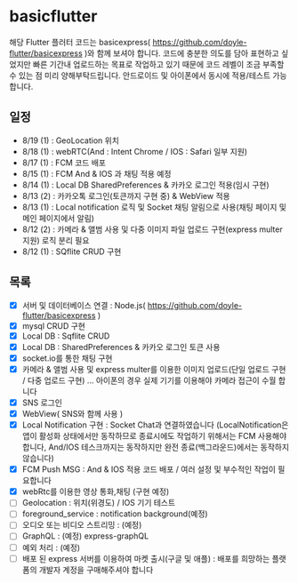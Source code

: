 # basicflutter

해당 Flutter 플러터 코드는 basicexpress( https://github.com/doyle-flutter/basicexpress )와 함께 보셔야 합니다.
코드에 충분한 의도를 담아 표현하고 싶었지만 빠른 기간내 업로드하는 목표로 작업하고 있기 때문에 코드 레벨이 조금 부족할 수 있는 점 미리 양해부탁드립니다.
안드로이드 및 아이폰에서 동시에 적용/테스트 가능합니다.

## 일정
 - 8/19 (1) : GeoLocation 위치
 - 8/18 (1) : webRTC(And : Intent Chrome / IOS : Safari 일부 지원)
 - 8/17 (1) : FCM 코드 배포
 - 8/15 (1) : FCM And & IOS 과 채팅 적용 예정
 - 8/14 (1) : Local DB SharedPreferences & 카카오 로그인 적용(임시 구현)
 - 8/13 (2) : 카카오톡 로그인(토큰까지 구현 중) & WebView 적용
 - 8/13 (1) : Local notification 로직 및 Socket 채팅 알림으로 사용(채팅 페이지 및 메인 페이지에서 알림)
 - 8/12 (2) : 카메라 & 앨범 사용 및 다중 이미지 파일 업로드 구현(express multer 지원) 로직 분리 필요
 - 8/12 (1) : SQflite CRUD 구현

## 목록
 - [x] 서버 및 데이터베이스 연결 : Node.js( https://github.com/doyle-flutter/basicexpress )
 - [x] mysql CRUD 구현
 - [x] Local DB : Sqflite CRUD
 - [x] Local DB : SharedPreferences & 카카오 로그인 토큰 사용
 - [x] socket.io를 통한 채팅 구현
 - [x] 카메라 & 앨범 사용 및 express multer를 이용한 이미지 업로드(단일 업로드 구현 / 다중 업로드 구현) ... 아이폰의 경우 실제 기기를 이용해야 카메라 접근이 수월 합니다
 - [x] SNS 로그인
 - [x] WebView( SNS와 함께 사용 )
 - [x] Local Notification 구현 : Socket Chat과 연결하였습니다
 (LocalNotification은 앱이 활성화 상태에서만 동작하므로 종료시에도 작업하기 위해서는 FCM 사용해야합니다, And/IOS 테스크까지는 동작하지만 완전 종료(백그라운드)에서는 동작하지 않습니다)
 - [x] FCM Push MSG : And & IOS 적용 코드 배포 / 여러 설정 및 부수적인 작업이 필요합니다
 - [x] webRtc를 이용한 영상 통화,채팅 (구현 예정)
 - [ ] Geolocation : 위치(위경도) / IOS 기기 테스트
 - [ ] foreground_service : notification background(예정)
 - [ ] 오디오 또는 비디오 스트리밍 : (예정)
 - [ ] GraphQL : (예정) express-graphQL
 - [ ] 예외 처리 : (예정)
 - [ ] 배포 된 express 서버를 이용하여 마켓 출시(구글 및 애플) : 배포를 희망하는 플랫폼의 개발자 계정을 구매해주셔야 합니다

